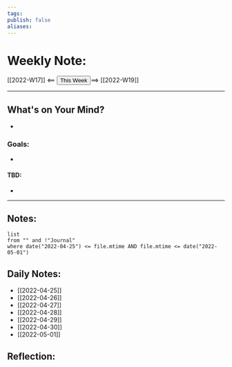 ```yaml
---
tags:
publish: false
aliases:
---
```


# Weekly Note:
[[2022-W17]] <== <button class="date_button">This Week</button>==> [[2022-W19]]

---
## What's on Your Mind?
- 

### Goals:
- 

#### TBD:
- 

---
## Notes:

```dataview
list
from "" and !"Journal"
where date("2022-04-25") <= file.mtime AND file.mtime <= date("2022-05-01")
```


## Daily Notes:
- [[2022-04-25]] 
- [[2022-04-26]] 
- [[2022-04-27]] 
- [[2022-04-28]] 
- [[2022-04-29]] 
- [[2022-04-30]] 
- [[2022-05-01]] 

## Reflection:
